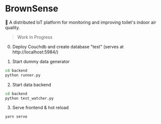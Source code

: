 # BrownSense

🚽 A distributed IoT platform for monitoring and improving toilet's indoor air quality. 

> Work In Progress

0. Deploy Couchdb and create database "test" (serves at http://localhost:5984/)

1. Start dummy data generator
``` bash
cd backend
python runner.py
```

2. Start data backend
``` bash
cd backend
python test_watcher.py
```

3. Serve frontend & hot reload
``` bash
yarn serve
```
